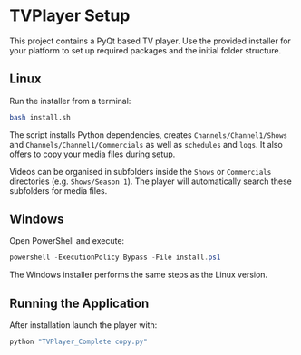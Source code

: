 # TVPlayer Setup

This project contains a PyQt based TV player. Use the provided installer for
your platform to set up required packages and the initial folder structure.

## Linux

Run the installer from a terminal:

```bash
bash install.sh
```

The script installs Python dependencies, creates `Channels/Channel1/Shows` and
`Channels/Channel1/Commercials` as well as `schedules` and `logs`.
It also offers to copy your media files during setup.

Videos can be organised in subfolders inside the `Shows` or `Commercials`
directories (e.g. `Shows/Season 1`). The player will automatically search these
subfolders for media files.

## Windows

Open PowerShell and execute:

```powershell
powershell -ExecutionPolicy Bypass -File install.ps1
```

The Windows installer performs the same steps as the Linux version.

## Running the Application

After installation launch the player with:

```bash
python "TVPlayer_Complete copy.py"
```
